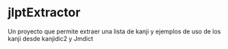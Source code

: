 # jlptExtractor
Un proyecto que permite extraer una lista de kanji y ejemplos de uso de los kanji desde kanjidic2 y Jmdict
